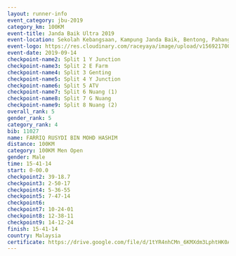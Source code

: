 ```yaml
---
layout: runner-info 
event_category: jbu-2019 
category_km: 100KM 
event-title: Janda Baik Ultra 2019  
event-location: Sekolah Kebangsaan, Kampung Janda Baik, Bentong, Pahang, Malaysia 
event-logo: https://res.cloudinary.com/raceyaya/image/upload/v1569217009/logo/janda-baik_vch1pc.jpg 
event-date: 2019-09-14 
checkpoint-name2: Split 1 Y Junction 
checkpoint-name3: Split 2 E Farm 
checkpoint-name4: Split 3 Genting 
checkpoint-name5: Split 4 Y Junction 
checkpoint-name6: Split 5 ATV 
checkpoint-name7: Split 6 Nuang (1) 
checkpoint-name8: Split 7 G Nuang 
checkpoint-name9: Split 8 Nuang (2) 
overall_rank: 5
gender_rank: 5
category_rank: 4
bib: 11027
name: FARRIQ RUSYDI BIN MOHD HASHIM
distance: 100KM
category: 100KM Men Open
gender: Male
time: 15-41-14
start: 0-00.0
checkpoint2: 39-18.7
checkpoint3: 2-50-17
checkpoint4: 5-36-55
checkpoint5: 7-47-14
checkpoint6: 
checkpoint7: 10-24-01
checkpoint8: 12-38-11
checkpoint9: 14-12-24
finish: 15-41-14
country: Malaysia
certificate: https://drive.google.com/file/d/1tYR4nhCMn_6KMXdm3LphtHK0AVtXRydt/view?usp=sharing
---
```

